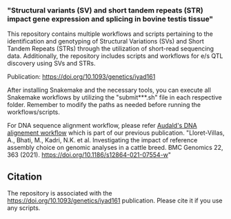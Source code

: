 
###  "Structural variants (SV) and short tandem repeats (STR) impact gene expression and splicing in bovine testis tissue"

This repository contains multiple workflows and scripts pertaining to the identification and genotyping of Structural Variations (SVs) and Short Tandem Repeats (STRs) through the utilization of short-read sequencing data. Additionally, the repository includes scripts and workflows for e/s QTL discovery using SVs and STRs.

Publication: https://doi.org/10.1093/genetics/iyad161

After installing Snakemake and the necessary tools, you can execute all Snakemake workflows by utilizing the "submit***.sh" file in each respective folder. Remember to modify the paths as needed before running the workflows/scripts.

For DNA sequence alignment workflow, please refer 
[Audald's DNA alignement workflow](https://github.com/AnimalGenomicsETH/Reference_assembly_choice/tree/master/Alignment) which is part of our previous publication. "Lloret-Villas, A., Bhati, M., Kadri, N.K. et al. Investigating the impact of reference assembly choice on genomic analyses in a cattle breed. BMC Genomics 22, 363 (2021). https://doi.org/10.1186/s12864-021-07554-w"

## Citation
The repository is associated with the https://doi.org/10.1093/genetics/iyad161 publication. Please cite it if you use any scripts.
 
